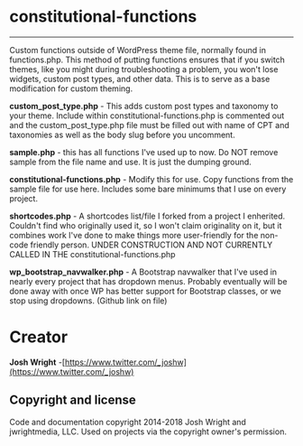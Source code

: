 # constitutional-functions
---

Custom functions outside of WordPress theme file, normally found in functions.php. This method of putting functions ensures that if you switch themes, like you might during troubleshooting a problem, you won't lose widgets, custom post types, and other data. This is to serve as a base modification for custom theming.

**custom_post_type.php** - This adds custom post types and taxonomy to your theme. Include within constitutional-functions.php is commented out and the custom_post_type.php file must be filled out with name of CPT and taxonomies as well as the body slug before you uncomment.

**sample.php** - this has all functions I've used up to now. Do NOT remove sample from the file name and use. It is just the dumping ground. 

**constitutional-functions.php** - Modify this for use. Copy functions from the sample file for use here. Includes some bare minimums that I use on every project.

**shortcodes.php** - A shortcodes list/file I forked from a project I enherited. Couldn't find who originally used it, so I won't claim originality on it, but it combines work I've done to make things more user-friendly for the non-code friendly person. UNDER CONSTRUCTION AND NOT CURRENTLY CALLED IN THE constitutional-functions.php

**wp_bootstrap_navwalker.php** - A Bootstrap navwalker that I've used in nearly every project that has dropdown menus. Probably eventually will be done away with once WP has better support for Bootstrap classes, or we stop using dropdowns. (Github link on file)

# Creator

**Josh Wright**
-[https://www.twitter.com/_joshw](https://www.twitter.com/_joshw)

## Copyright and license

Code and documentation copyright 2014-2018 Josh Wright and jwrightmedia, LLC. Used on projects via the copyright owner's permission.